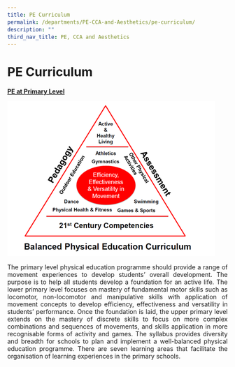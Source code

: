 ```yaml
---
title: PE Curriculum
permalink: /departments/PE-CCA-and-Aesthetics/pe-curriculum/
description: ""
third_nav_title: PE, CCA and Aesthetics
---
```

# PE Curriculum

<b><u>PE at Primary Level</u></b>

![](/images/Departments/PE,%20CCA%20and%20Aesthetics/curri.png)

<p style="text-align: justify;">The primary level physical education programme should provide a range of movement experiences to develop students’ overall development. The purpose is to help all students develop a foundation for an active life. The lower primary level focuses on mastery of fundamental motor skills such as locomotor, non-locomotor and manipulative skills with application of movement concepts to develop efficiency, effectiveness and versatility in students’ performance. Once the foundation is laid, the upper primary level extends on the mastery of discrete skills to focus on more complex combinations and sequences of movements, and skills application in more recognisable forms of activity and games. The syllabus provides diversity and breadth for schools to plan and implement a well-balanced physical education programme. There are seven learning areas that facilitate the organisation of learning experiences in the primary schools.</p>